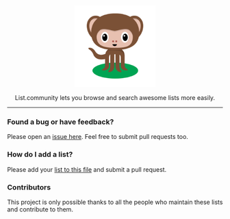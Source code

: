 <p align="center">
  <a href="https://list.community/">
    <img alt="Octomonkey welcomes you!" src="src/octomonkey.svg" width="190" height="190">
  </a>
</p>

<p align="center">
  List.community lets you browse and search awesome lists more easily.
</p>

---

### Found a bug or have feedback?

Please open an [issue here](https://github.com/listcommunity/support).
Feel free to submit pull requests too.

### How do I add a list?

Please add your [list to this file](https://github.com/listcommunity/support/blob/master/src/lists.js)
and submit a pull request.

### Contributors

This project is only possible thanks to all the people who maintain these lists and contribute to them.
